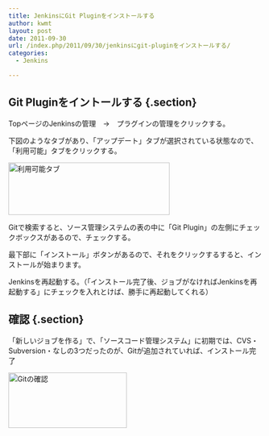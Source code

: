 ```yaml
---
title: JenkinsにGit Pluginをインストールする
author: kwmt
layout: post
date: 2011-09-30
url: /index.php/2011/09/30/jenkinsにgit-pluginをインストールする/
categories:
  - Jenkins

---
```

## Git Pluginをイントールする {.section}

TopページのJenkinsの管理　→　プラグインの管理をクリックする。 

下図のようなタブがあり、「アップデート」タブが選択されている状態なので、「利用可能」タブをクリックする。 


<img
src="http://androg.up.seesaa.net/image/JenkinsPlugin_Tab-thumbnail2.png" width="320" height="104" border="0" align="" alt="利用可能タブ"
pbsrc="http://androg.up.seesaa.net/image/JenkinsPlugin_Tab.png"
class="PopBoxImageSmall"
onclick="Pop(this,100,'PopBoxImageLarge');" /> 

Gitで検索すると、ソース管理システムの表の中に「Git Plugin」の左側にチェックボックスがあるので、チェックする。 

最下部に「インストール」ボタンがあるので、それをクリックするすると、インストールが始まります。 

Jenkinsを再起動する。（「インストール完了後、ジョブがなければJenkinsを再起動する」にチェックを入れとけば、勝手に再起動してくれる） 

## 確認 {.section}

「新しいジョブを作る」で、「ソースコード管理システム」に初期では、CVS・Subversion・なしの3つだったのが、Gitが追加されていれば、インストール完了 

<img
src="http://androg.up.seesaa.net/image/Jenkins_Gitplugin-thumbnail2.png" width="235" height="110" border="0" align="" alt="Gitの確認"
pbsrc="http://androg.up.seesaa.net/image/Jenkins_Gitplugin.png"
class="PopBoxImageSmall"
onclick="Pop(this,100,'PopBoxImageLarge');" />